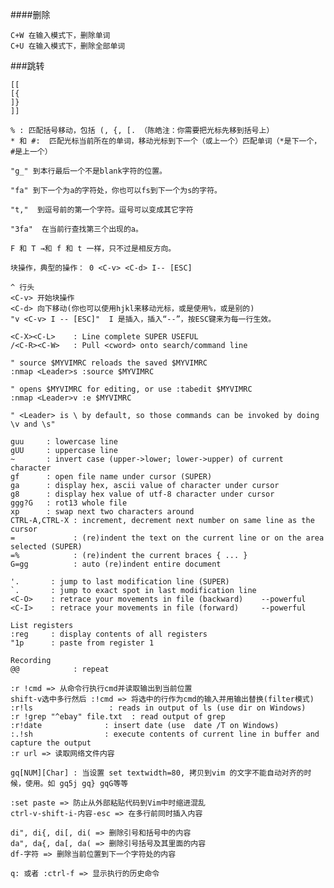 


####删除

    C+W 在输入模式下，删除单词
    C+U 在输入模式下，删除全部单词

###跳转

    [[
    [{
    ]}
    ]]

    % : 匹配括号移动，包括 (, {, [. （陈皓注：你需要把光标先移到括号上） 
    * 和 #:  匹配光标当前所在的单词，移动光标到下一个（或上一个）匹配单词（*是下一个，#是上一个）

    "g_" 到本行最后一个不是blank字符的位置。

    "fa" 到下一个为a的字符处，你也可以fs到下一个为s的字符。 

    "t,"  到逗号前的第一个字符。逗号可以变成其它字符

    "3fa"  在当前行查找第三个出现的a。	

    F 和 T →和 f 和 t 一样，只不过是相反方向。

    块操作，典型的操作： 0 <C-v> <C-d> I-- [ESC]

    ^ 行头
    <C-v> 开始块操作
    <C-d> 向下移动(你也可以使用hjkl来移动光标，或是使用%，或是别的)
    "v <C-v> I -- [ESC]"  I 是插入，插入“--”，按ESC键来为每一行生效。

    <C-X><C-L>    : Line complete SUPER USEFUL
    /<C-R><C-W>   : Pull <cword> onto search/command line

    " source $MYVIMRC reloads the saved $MYVIMRC
    :nmap <Leader>s :source $MYVIMRC

    " opens $MYVIMRC for editing, or use :tabedit $MYVIMRC
    :nmap <Leader>v :e $MYVIMRC

    " <Leader> is \ by default, so those commands can be invoked by doing \v and \s"

    guu     : lowercase line
    gUU     : uppercase line
    ~       : invert case (upper->lower; lower->upper) of current character
    gf      : open file name under cursor (SUPER)
    ga      : display hex, ascii value of character under cursor
    g8      : display hex value of utf-8 character under cursor
    ggg?G   : rot13 whole file
    xp      : swap next two characters around
    CTRL-A,CTRL-X : increment, decrement next number on same line as the cursor
    =             : (re)indent the text on the current line or on the area
    selected (SUPER)
    =%            : (re)indent the current braces { ... }
    G=gg          : auto (re)indent entire document

    '.       : jump to last modification line (SUPER)
    `.       : jump to exact spot in last modification line
    <C-O>    : retrace your movements in file (backward)    --powerful
    <C-I>    : retrace your movements in file (forward)     --powerful

    List registers
    :reg     : display contents of all registers
    "1p      : paste from register 1

    Recording
    @@            : repeat

    :r !cmd => 从命令行执行cmd并读取输出到当前位置
    shift-v选中多行然后 :!cmd => 将选中的行作为cmd的输入并用输出替换(filter模式)
    :r!ls                 : reads in output of ls (use dir on Windows)
    :r !grep "^ebay" file.txt  : read output of grep
    :r!date              : insert date (use  date /T on Windows)
    :.!sh                : execute contents of current line in buffer and capture the output
    :r url => 读取网络文件内容

    gq[NUM][Char] : 当设置 set textwidth=80, 拷贝到vim 的文字不能自动对齐的时候，使用。如 gq5j gq} gqG等等

    :set paste => 防止从外部粘贴代码到Vim中时缩进混乱
    ctrl-v-shift-i-内容-esc => 在多行前同时插入内容

    di", di{, di[, di( => 删除引号和括号中的内容
    da", da{, da[, da( => 删除引号括号及其里面的内容
    df-字符 => 删除当前位置到下一个字符处的内容

    q: 或者 :ctrl-f => 显示执行的历史命令

